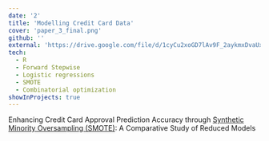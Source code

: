 ```yaml
---
date: '2'
title: 'Modelling Credit Card Data'
cover: 'paper_3_final.png'
github: ''
external: 'https://drive.google.com/file/d/1cyCu2xoGD7lAv9F_2aykmxDvaUx7XL8L/view?usp=sharing'
tech:
  - R
  - Forward Stepwise
  - Logistic regressions
  - SMOTE
  - Combinatorial optimization
showInProjects: true
---
```


Enhancing Credit Card Approval Prediction Accuracy through [Synthetic Minority Oversampling (SMOTE)](https://arxiv.org/pdf/1106.1813.pdf): A Comparative Study of Reduced Models
